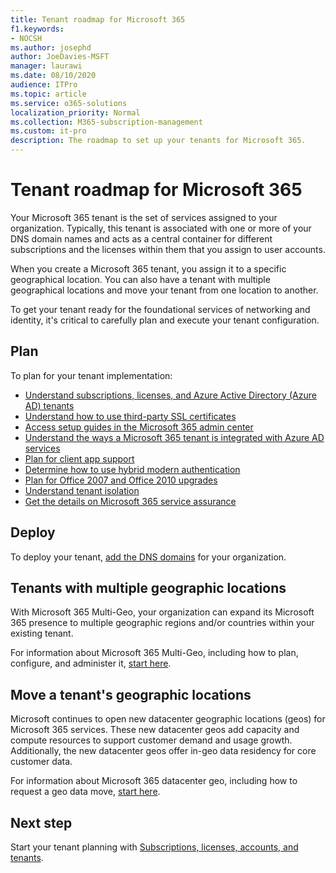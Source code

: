 ```yaml
---
title: Tenant roadmap for Microsoft 365
f1.keywords:
- NOCSH
ms.author: josephd
author: JoeDavies-MSFT
manager: laurawi
ms.date: 08/10/2020
audience: ITPro
ms.topic: article
ms.service: o365-solutions
localization_priority: Normal
ms.collection: M365-subscription-management
ms.custom: it-pro
description: The roadmap to set up your tenants for Microsoft 365.
---
```


# Tenant roadmap for Microsoft 365

Your Microsoft 365 tenant is the set of services assigned to your organization. Typically, this tenant is associated with one or more of your DNS domain names and acts as a central container for different subscriptions and the licenses within them that you assign to user accounts.

When you create a Microsoft 365 tenant, you assign it to a specific geographical location. You can also have a tenant with multiple geographical locations and move your tenant from one location to another.

To get your tenant ready for the foundational services of networking and identity, it's critical to carefully plan and execute your tenant configuration.

## Plan

To plan for your tenant implementation:

- [Understand subscriptions, licenses, and Azure Active Directory (Azure AD) tenants](subscriptions-licenses-accounts-and-tenants-for-microsoft-cloud-offerings.md)
- [Understand how to use third-party SSL certificates](plan-for-third-party-ssl-certificates.md)
- [Access setup guides in the Microsoft 365 admin center](setup-guides-for-microsoft-365.md)
- [Understand the ways a Microsoft 365 tenant is integrated with Azure AD services](integrated-apps-and-azure-ads.md)
- [Plan for client app support](microsoft-365-client-support-certificate-based-authentication.md)
- [Determine how to use hybrid modern authentication](hybrid-modern-auth-overview.md)
- [Plan for Office 2007 and Office 2010 upgrades](plan-upgrade-previous-versions-office.md)
- [Understand tenant isolation](microsoft-365-tenant-isolation-overview.md)
- [Get the details on Microsoft 365 service assurance](https://docs.microsoft.com/microsoft-365/compliance/service-assurance)

## Deploy

To deploy your tenant, [add the DNS domains](https://docs.microsoft.com/microsoft-365/admin/setup/add-domain) for your organization.

## Tenants with multiple geographic locations

With Microsoft 365 Multi-Geo, your organization can expand its Microsoft 365 presence to multiple geographic regions and/or countries within your existing tenant.

For information about Microsoft 365 Multi-Geo, including how to plan, configure, and administer it, [start here](microsoft-365-multi-geo.md).

## Move a tenant's geographic locations

Microsoft continues to open new datacenter geographic locations (geos) for Microsoft 365 services. These new datacenter geos add capacity and compute resources to support customer demand and usage growth. Additionally, the new datacenter geos offer in-geo data residency for core customer data.

For information about Microsoft 365 datacenter geo, including how to request a geo data move, [start here](moving-data-to-new-datacenter-geos.md).

## Next step

Start your tenant planning with [Subscriptions, licenses, accounts, and tenants](subscriptions-licenses-accounts-and-tenants-for-microsoft-cloud-offerings.md).

